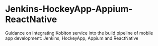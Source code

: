 # Jenkins-HockeyApp-Appium-ReactNative
Guidance on integrating Kobiton service into the build pipeline of mobile app development: Jenkins, HockeyApp, Appium and ReactNative
